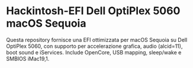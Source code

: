 # Hackintosh-EFI Dell OptiPlex 5060 macOS Sequoia
Questa repository fornisce una EFI ottimizzata per macOS Sequoia su Dell OptiPlex 5060, con supporto per accelerazione grafica, audio (alcid=11), boot sound e iServices. Include OpenCore, USB mapping, sleep/wake e SMBIOS iMac19,1.

